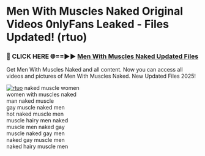 # Men With Muscles Naked Original Videos 0nlyFans Leaked - Files Updated! (rtuo)

<h3>🔴 CLICK HERE 🌐==►► <a href="https://tinyurl.com/up5wt9bj" rel="nofollow">Men With Muscles Naked Updated Files</a></h3>

Get Men With Muscles Naked and all content. Now you can access all videos and pictures of Men With Muscles Naked. New Updated Files 2025!

[![rtuo](https://i.imgur.com/ABiUzMV.gif)](https://tinyurl.com/up5wt9bj)
naked muscle women<br>
women with muscles naked<br>
man naked muscle<br>
gay muscle naked men<br>
hot naked muscle men<br>
muscle hairy men naked<br>
muscle men naked gay<br>
muscle naked gay men<br>
naked gay muscle men<br>
naked hairy muscle men